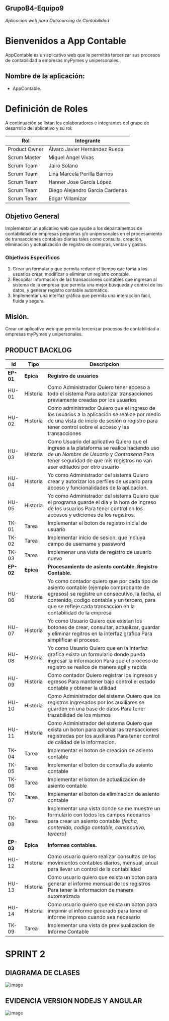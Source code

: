 ## GrupoB4-Equipo9
*Aplicacion web para Outsourcing de Contabilidad*

# Bienvenidos a App Contable

AppContable es un aplicativo web que le permitirá tercerizar sus procesos de contabilidad a empresas myPymes y unipersonales.

## Nombre de la aplicación:

- AppContable.

# Definición de Roles

A continuación se listan los colaboradores e integrantes del grupo de desarrollo del aplicativo y su rol:

|Rol| Integrante |
|--|--|
| Product Owner | Álvaro Javier Hernández Rueda |
| Scrum Master | Miguel Angel Vivas |
| Scrum Team | Jairo Solano |
| Scrum Team | Lina Marcela Perilla Barrios |
| Scrum Team | Hanner Jose García López |
| Scrum Team | Diego Alejandro Garcia Cardenas |
| Scrum Team | Edgar Villamizar |

## Objetivo General

Implementar un aplicativo web que ayude a los departamentos de contabilidad de empresas pequeñas y/o unipersonales en el procesamiento de transacciones contables diarias tales como consulta, creación, eliminación y actualización de registro de compras, ventas y gastos.

###  Objetivos Específicos

1. Crear un formulario que permita reducir el tiempo que toma a los usuarios crear, modificar o eliminar un registro contable. 
2. Recopilar información de las transacciones contables que ingresan al sistema de la empresa que permita una mejor búsqueda y control de los datos, y generar registro contable automático.
3. Implementar una interfaz gráfica que permita una interacción fácil, fluida y segura.

## Misión.

Crear un aplicativo web que permita tercerizar procesos de contabilidad a empresas myPymes y unipersonales.

## PRODUCT BACKLOG

| Id | Tipo | Descripcion | 
|--|--|--|
| **EP-01** | **Epica** | **Registro de usuarios** |
| HU-01 | Historia  | Como Administrador Quiero tener acceso a todo el sistema Para autorizar transacciones previamente creadas por los usuarios |
| HU-02 | Historia | Como administrador Quiero que el ingreso de los usuarios a la aplicación se realice por medio de una vista de inicio de sesión o registro para tener control sobre el acceso y las transacciones |
| HU-03 | Historia | Como Usuario del aplicativo Quiero que el ingreso a la plataforma se realice haciendo uso de un *Nombre de Usuario* y *Contrasena* Para tener seguridad de que mis registros no van aser editados por otro usuario |
| HU-04 | Historia | Yo como Administrador del sistema Quiero crear y autorizar los perfiles de usuario para acceso y funcionalidades de la aplicacion. |
| HU-05 | Historia | Yo como Administrador del sistema Quiero que el programa guarde el dia y la hora de ingreso de los usuarios Para tener control en los accesos y ediciones de los registros. |
| TK-01 | Tarea | Implementar el boton de registro inicial de usuario |
| TK-02 | Tarea | Implementar inicio de sesion, que incluya campo de username y password |
| TK-03 | Tarea | Implemenar una vista de registro de usuario nuevo |
| **EP-02** | **Epica** | **Procesamiento de asiento contable. Registro Contable.** |
| HU-06 | Historia | Yo como contador quiero que por cada tipo de asiento contable (ejemplo comprobante de egresos) se registre un consecutivo, la fecha, el contenido, codigo contable y un tercero, para que se refleje cada transaccion en la contabilidad de la empresa |
| HU-07 | Historia | Yo como Usuario Quiero que existan los botones de crear, consultar, actualizar, guardar y eliminar regitros en la interfaz grafica Para simplificar el proceso. |
| HU-08 | Historia | Yo como Usuario Quiero que en la interfaz grafica exista un formulario donde pueda ingresar la informacion Para que el proceso de registro se realice de manera agil y rapida |
| HU-09 | Historia | Como contador Quiero registrar los ingresos y egresos Para mantener bajo control el estado contable y obtener la utilidad |
| HU-10 | Historia | Como Administrador del sistema Quiero que los registros ingresados por los auxiliares se guarden en una base de datos Para tener trazabilidad de los mismos |
| HU-11 | Historia | Como Administrador del sistema Quiero que exista un boton para aprobar las transacciones registradas por los auxiliares Para tener control de calidad de la informacion. |
| TK-04 | Tarea | Implementar el boton de creacion de asiento contable |
| TK-05 | Tarea | Implementar el boton de consulta de asiento contable |
| TK-06 | Tarea | Implementar el boton de actualizacion de asiento contable |
| TK-07 | Tarea | Implementar el boton de eliminacion de asiento contable |
| TK-08 | Tarea | Implementar una vista donde se me muestre un formulario con todos los campos necearios para crear un asiento contable *(fecha, contenido, codigo contable, consecutivo, tercero)* |
| **EP-03** | **Epica** | **Informes contables.** |
| HU-12 | Historia | Como usuario quiero realizar consultas de los movimientos contables diarios, mensual, anual para llevar un control de la contabilidad |
| HU-13 | Historia | Como usuario quiero que exista un boton para generar el informe mensual de los registros Para tener la informacion de manera automatizada |
| HU-14 | Historia | Como usuario quiero que exista un boton para imrpimir el informe generado para tener el informe impreso cuando sea necesario |
| TK-09 | Tarea | Implementar una vista de previsualizacion de Informe Contable |
# SPRINT 2
## DIAGRAMA DE CLASES 
![image](https://user-images.githubusercontent.com/90942232/140674642-bf14cb6e-3acc-4a6b-8671-baa75a9cfcbb.png)
## EVIDENCIA VERSION NODEJS Y ANGULAR
![image](https://user-images.githubusercontent.com/68785130/140678653-f0e7d997-4017-4d1a-89a0-8b03d2d9bb8a.png)




